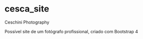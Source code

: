 # cesca_site
Ceschini Photography
<p>Possível site de um fotógrafo profissional, criado com Bootstrap 4</p>
